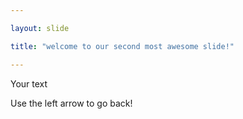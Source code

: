 ```yaml
---

layout: slide

title: "welcome to our second most awesome slide!"

---
```


Your text

Use the left arrow to go back!
